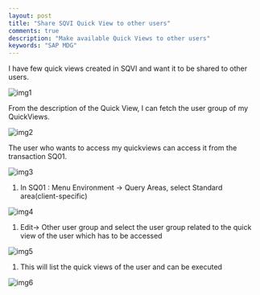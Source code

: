 ```yaml
---
layout: post
title: "Share SQVI Quick View to other users"
comments: true
description: "Make available Quick Views to other users"
keywords: "SAP MDG"
---
```


I have few quick views created in SQVI and want it to be shared to other users.

![img1](https://a6unraj.github.io/assets/images/img1.jpg)

From the description of the Quick View, I can fetch the user group of my QuickViews.

![img2](https://a6unraj.github.io/assets/images/img2.jpg)

The user who wants to access my quickviews can access it from the transaction SQ01.

![img3](https://a6unraj.github.io/assets/images/img3.jpg)

1. In SQ01 : Menu Environment -> Query Areas, select Standard area(client-specific)

![img4](https://a6unraj.github.io/assets/images/img4.jpg)

1. Edit-> Other user group and select the user group related to the quick view of the  user which has to be accessed

![img5](https://a6unraj.github.io/assets/images/img5.jpg)

1. This will list the quick views of the user and can be executed

![img6](https://a6unraj.github.io/assets/images/img6.jpg)

<div class="divider"></div>
